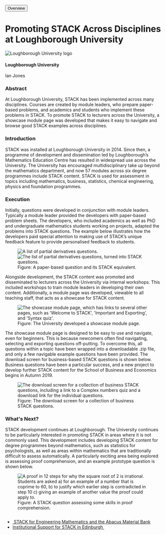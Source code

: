 <a href="../.."><button type="button" class="btn btn-light" role="link"><i class="fa fa-arrow-left"></i> Overview</button></a>

# Promoting STACK Across Disciplines at Loughborough University
<img class="figure-img img-fluid float-right img-logo" src="../Images/LBORO_logo.png" alt="Loughborough University logo">

#### Loughborough University

Ian Jones

### Abstract

At Loughborough University, STACK has been implemented across many disciplines. Courses are created by module leaders, who prepare paper-based problems, and academics and students who implement these problems in STACK. To promote STACK to lecturers across the University, a showcase module page was developed that makes it easy to navigate and browse good STACK examples across disciplines.

### Introduction

STACK was installed at Loughborough University in 2014. Since then, a programme of development and dissemination led by Loughborough’s Mathematics Education Centre has resulted in widespread use across the University. The University has encouraged multidisciplinary take up beyond the mathematics department, and now 57 modules across six degree programmes include STACK content. STACK is used for assessment in topics including mathematics, business, statistics, chemical engineering, physics and foundation programmes. 

### Execution

Initially, questions were developed in conjunction with module leaders. Typically a module leader provided the developers with paper-based problem sheets. The developers, who included academics as well as PhD and undergraduate mathematics students working on projects, adapted the problems into STACK questions. The example below illustrates how the developers paid special attention to making use of STACK’s unique feedback feature to provide personalised feedback to students.  

<div class="float-none img-middle">
<figure class="figure">
<img class="figure-img img-fluid" src="../Images/LBORO_1.png" alt="A list of partial derivatives questions.">
<img class="figure-img img-fluid" src="../Images/LBORO_2.png" alt="The list of partial derivatives questions, turned into STACK questions.">
  <figcaption class="figure-caption">Figure: A paper-based question and its STACK equivalent.</figcaption>
</figure></div>

Alongside development, the STACK content was promoted and disseminated to lecturers across the University via internal workshops. This included workshops to train module leaders in developing their own content. Additionally, a module page was developed, viewable to all teaching staff, that acts as a showcase for STACK content.

<div class="float-none img-middle">
<figure class="figure">
<img class="figure-img img-fluid" src="../Images/LBORO_3.png" alt="The showcase module page, which has links to several other pages, such as 'Welcome to STACK', 'Important and Exporting', and 'Syntax quiz'.">
  <figcaption class="figure-caption">Figure: The University developed a showcase module page.</figcaption>
</figure></div>

The showcase module page is designed to be easy to use and navigate, even for beginners. This is because newcomers often find navigating, selecting and exporting questions off-putting. To overcome this, all questions within a topic have been wrapped into a downloadable .zip file, and only a few navigable example questions have been provided. The download screen for business-based STACK questions is shown below. Business questions have been a particular success, and a new project to develop further STACK content for the School of Business and Economics begins in Autumn 2019.

<div class="float-none img-middle">
<figure class="figure">
<img class="figure-img img-fluid" src="../Images/LBORO_4.png" alt="The download screen for a collection of business STACK questions, including a link to a Complex numbers quiz and a download link for the individual questions.">
  <figcaption class="figure-caption">Figure: The download screen for a collection of business STACK questions.</figcaption>
</figure></div>


### What's Next?

STACK development continues at Loughborough. The University continues to be particularly interested in promoting STACK in areas where it is not commonly used. This development includes developing STACK content for degree programmes beyond mathematics, such as statistics for psychologists, as well as areas within mathematics that are traditionally difficult to assess automatically. A particularly exciting area being explored is assessing proof comprehension, and an example prototype question is shown below.

<div class="float-none img-middle">
<figure class="figure">
<img class="figure-img img-fluid" src="../Images/LBORO_5.png" alt="A proof in 12 steps for why the square root of 2 is irrational. Students are asked a) for an example of a number that is coprime to 60, b) to justify which earlier step is contradicted in step 10 c) giving an example of another value the proof could apply to.">
  <figcaption class="figure-caption">Figure: A STACK question assessing some skills in proof comprehension.</figcaption>
</figure></div>

<nav aria-label="...">
  <ul class="pagination pagination-lg justify-content-center" style="margin-top:2em">
    <li class="page-item"><a href="../ABACUS" class="page-link"><i class="fa fa-arrow-left"></i>&nbsp;STACK for Engineering Mathematics and the Abacus Material Bank</a></li>
    <li class="page-item"><a href="../Edinburgh" class="page-link" >Institutional Support for STACK in Edinburgh&nbsp;<i class="fa fa-arrow-right"></i></a></li>
  </ul>
</nav>
